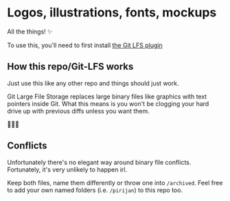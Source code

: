 # Logos, illustrations, fonts, mockups

All the things! ✨

To use this, you'll need to first install [the Git LFS plugin](https://git-lfs.github.com)

## How this repo/Git-LFS works

Just use this like any other repo and things should just work.

Git Large File Storage replaces large binary files like graphics with text pointers inside Git. What this means is you won't be clogging your hard drive up with previous diffs unless you want them.

🍰🍰🍰

## Conflicts

Unfortunately there's no elegant way around binary file conflicts. 
Fortunately, it's very unlikely to happen irl. 

Keep both files, name them differently or throw one into `/archived`. Feel free to add your own named folders (i.e. `/pirijan`) to this repo too.
